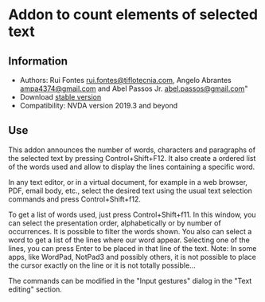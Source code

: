 ﻿# Addon to count elements of selected text


## Information
* Authors: Rui Fontes <rui.fontes@tiflotecnia.com>, Angelo Abrantes <ampa4374@gmail.com> and Abel Passos Jr. <abel.passos@gmail.com>"
* Download [stable version][1]
* Compatibility: NVDA version 2019.3 and beyond


## Use
This addon announces the number of words, characters and paragraphs of the selected text by pressing Control+Shift+F12.
It also create a ordered list of the words used and allow to display the lines containing a specific word.

In any text editor, or in a virtual document, for example in a web browser, PDF, email body, etc., select the desired text using the usual text selection commands and press Control+Shift+f12.

To get a list of words used, just press Control+Shift+f11.
In this window, you can select the presentation order, alphabetically or by number of occurrences.
It is possible to filter the words shown.
You also can select a word to get a list of the lines where our word appear.
Selecting one of the lines, you can press Enter to be placed in that line of the text.
Note: In some apps, like WordPad, NotPad3 and possibly others, it is not possible to place the cursor exactly on the line or it is not totally possible...

The commands can be modified in the "Input gestures" dialog in the "Text editing" section.

[1]: https://github.com/ruifontes/wordCount/releases/download/2024.03.24/wordCount-2024.03.24.nvda-addon
